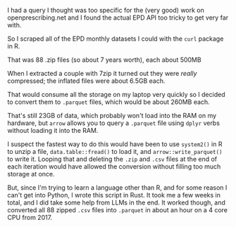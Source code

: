I had a query I thought was too specific for the (very good) work on openprescribing.net and I found the actual EPD API too tricky to get very far with.

So I scraped all of the EPD monthly datasets I could with the `curl` package in R. 

That was 88 .zip files (so about 7 years worth), each about 500MB

When I extracted a couple with 7zip it turned out they were *really* compressed; the inflated files were about 6.5GB each.

That would consume all the storage on my laptop very quickly so I decided to convert them to `.parquet` files, which would be about 260MB each.

That's still 23GB of data, which probably won't load into the RAM on my hardware, but `arrow` allows you to query a `.parquet` file using `dplyr` verbs without loading it into the RAM. 

I suspect the fastest way to do this would have been to use `system2()` in R to unzip a file, `data.table::fread()` to load it, and `arrow::write_parquet()` to write it. Looping that and deleting the `.zip` and `.csv` files at the end of each iteration would have allowed the conversion without filling too much storage at once. 

But, since I'm trying to learn a language other than R, and for some reason I can't get into Python, I wrote this script in Rust. It took me a few weeks in total, and I did take some help from LLMs in the end. It worked though, and converted all 88 zipped `.csv` files into `.parquet` in about an hour on a 4 core CPU from 2017. 
